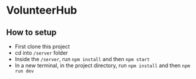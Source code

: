 # VolunteerHub

## How to setup

- First clone this project
- cd into `/server` folder
- Inside the `/server`, run `npm install` and then `npm start`
- In a new terminal, in the project directory, run `npm install` and then `npm run dev`
  